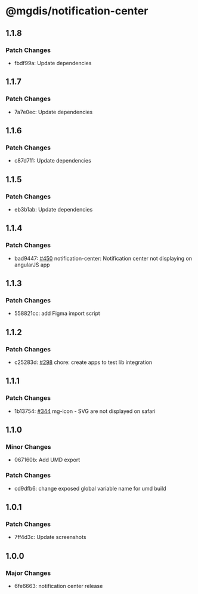 # @mgdis/notification-center

## 1.1.8

### Patch Changes

- fbdf99a: Update dependencies

## 1.1.7

### Patch Changes

- 7a7e0ec: Update dependencies

## 1.1.6

### Patch Changes

- c87d711: Update dependencies

## 1.1.5

### Patch Changes

- eb3b1ab: Update dependencies

## 1.1.4

### Patch Changes

- bad9447: [#450](https://gitlab.mgdis.fr/core/core-ui/core-ui/-/issues/450) notification-center: Notification center not displaying on angularJS app

## 1.1.3

### Patch Changes

- 558821cc: add Figma import script

## 1.1.2

### Patch Changes

- c25283d: [#298](https://gitlab.mgdis.fr/core/core-ui/core-ui/-/issues/298) chore: create apps to test lib integration

## 1.1.1

### Patch Changes

- 1b13754: [#344](https://gitlab.mgdis.fr/core/core-ui/core-ui/-/issues/344) mg-icon - SVG are not displayed on safari

## 1.1.0

### Minor Changes

- 067160b: Add UMD export

### Patch Changes

- cd9dfb6: change exposed global variable name for umd build

## 1.0.1

### Patch Changes

- 7ff4d3c: Update screenshots

## 1.0.0

### Major Changes

- 6fe6663: notification center release
